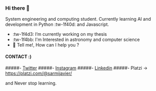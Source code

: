 ### Hi there 👋

System engineering and computing student. Currently learning AI and development in Python :tw-1f40d: and Javascript.

- :tw-1f4d3: I’m currently working on my thesis
- :tw-1f4bb: I'm  Interested in astronomy and computer science
- 💬 Tell me!, How can I help you ? 

#### CONTACT :)
#####- [Twitter](https://twitter.com/SarmiJavier "Twitter")
#####- [Instagram](https://www.instagram.com/sarmijavier/ "Instagram")
#####- [Linkedin](https://www.linkedin.com/in/h-javier-sarmiento-y-28085a19a/ "Linkedin")
#####- Platzi -> https://platzi.com/@sarmijavier/

and Never stop learning.
